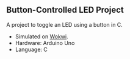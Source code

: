 ## Button-Controlled LED Project
A project to toggle an LED using a button in C.
- Simulated on [Wokwi](paste-your-button-project-wokwi-link-here).
- Hardware: Arduino Uno
- Language: C
